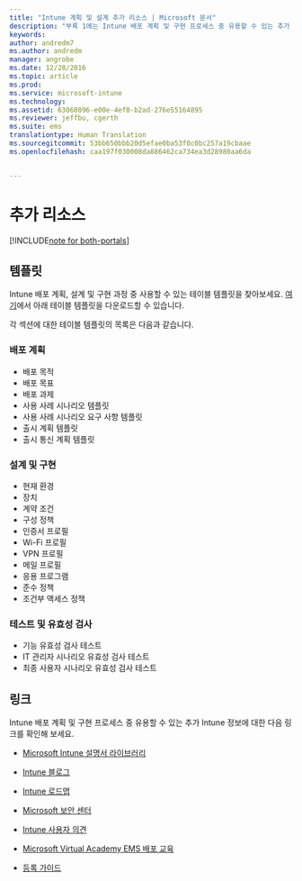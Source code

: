 ```yaml
---
title: "Intune 계획 및 설계 추가 리소스 | Microsoft 문서"
description: "부록 1에는 Intune 배포 계획 및 구현 프로세스 중 유용할 수 있는 추가 Intune 정보에 대한 링크가 포함됩니다."
keywords: 
author: andredm7
ms.author: andredm
manager: angrobe
ms.date: 12/28/2016
ms.topic: article
ms.prod: 
ms.service: microsoft-intune
ms.technology: 
ms.assetid: 63060896-e00e-4ef0-b2ad-276e55164895
ms.reviewer: jeffbu, cgerth
ms.suite: ems
translationtype: Human Translation
ms.sourcegitcommit: 53bb650bbb20d5efae0ba53f0c0bc257a19cbaae
ms.openlocfilehash: caa197f030008da886462ca734ea3d28980aa6da


---
```


# <a name="additional-resources"></a>추가 리소스

[!INCLUDE[note for both-portals](../includes/note-for-both-portals.md)]

## <a name="templates"></a>템플릿

Intune 배포 계획, 설계 및 구현 과정 중 사용할 수 있는 테이블 템플릿을 찾아보세요. [여기](https://gallery.technet.microsoft.com/Intune-deployment-planning-fae156c2?redir=0)에서 아래 테이블 템플릿을 다운로드할 수 있습니다.

각 섹션에 대한 테이블 템플릿의 목록은 다음과 같습니다.

### <a name="deployment-planning"></a>배포 계획

- 배포 목적
- 배포 목표
- 배포 과제
- 사용 사례 시나리오 템플릿
- 사용 사례 시나리오 요구 사항 템플릿
- 출시 계획 템플릿
- 출시 통신 계획 템플릿

### <a name="design-and-implementation"></a>설계 및 구현

- 현재 환경
- 장치
- 계약 조건
- 구성 정책
- 인증서 프로필
- Wi-Fi 프로필
- VPN 프로필
- 메일 프로필
- 응용 프로그램
- 준수 정책
- 조건부 액세스 정책

### <a name="test-and-validation"></a>테스트 및 유효성 검사

- 기능 유효성 검사 테스트
- IT 관리자 시나리오 유효성 검사 테스트
- 최종 사용자 시나리오 유효성 검사 테스트

## <a name="links"></a>링크

Intune 배포 계획 및 구현 프로세스 중 유용할 수 있는 추가 Intune 정보에 대한 다음 링크를 확인해 보세요.

-   [Microsoft Intune 설명서 라이브러리](https://docs.microsoft.com/intune/)

-   [Intune 블로그](https://blogs.technet.microsoft.com/enterprisemobility/)

-   [Intune 로드맵](https://www.microsoft.com/server-cloud/roadmap/)

-   [Microsoft 보안 센터](http://www.microsoft.com/TrustCenter/default.aspx)

-   [Intune 사용자 의견](http://microsoftintune.uservoice.com/)

-   [Microsoft Virtual Academy EMS 배포 교육](https://mva.microsoft.com/en-US/training-courses/deploying-microsoft-enterprise-mobility-suite-16408?l=wjq9vmwvD_5805996570)

-   [등록 가이드](https://gallery.technet.microsoft.com/Intune-End-User-Enrollment-3a0c9b0c?WT.mc_id=Blog_Intune_General_PCIT)



<!--HONumber=Dec16_HO5-->


